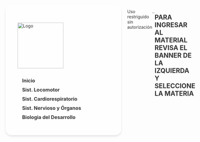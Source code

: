 
<html lang="es">
<head>
  <meta charset="utf-8">
  <meta name="viewport" content="width=device-width, initial-scale=1">
  <title>Saber Clínico</title>
      <link rel="icon" type="image/png" href="https://png.pngtree.com/png-clipart/20250103/original/pngtree-vector-medical-symbol-of-healthcare-png-image_18976324.png">
  <style type="text/css">
    @import url("https://png.pngtree.com/png-clipart/20250103/original/pngtree-vector-medical-symbol-of-healthcare-png-image_18976324.png");

    * {
      box-sizing: border-box;
      margin: 0;
      padding: 0;
    }

    body {
      font-family: "Nunito", sans-serif;
      background: url('https://img.pikbest.com/backgrounds/20220119/medical-doctor-blue-minimalist-background_6244083.jpg!bw700');
      color: #333;
      display: flex;
      justify-content: center;
      align-items: center;
      min-height: 100vh;
      overflow-x: hidden;
    }

    .container {
      display: flex;
      max-width: 1200px;
      width: 100%;
    }

    .main-menu {
      background-color: rgba(255, 255, 255, 0.8);
      padding: 39px;
      border-radius: 20px;
      width: 300px;
      margin-right: 20px;
      flex-shrink: 0;
      box-shadow: 0 4px 6px rgba(0, 0, 0, 0.1);
    }

    .main-menu h1 {
      font-size: 1.5rem;
      color: #ff4e50;
    }

    .nav-links {
      list-style-type: none;
      padding: 0;
      margin: 10px 0;
    }

    .nav-links li {
      margin-bottom: 10px;
    }

    .nav-links a {
      color: #333;
      font-weight: bold;
      text-decoration: none;
      font-size: 1rem;
      padding: 10px 15px;
      transition: color 0.3s, background 0.3s;
    }

    .nav-links a:hover {
      color: #ff4e50;
      background-color: #fff3f3;
      border-radius: 5px;
    }

    .logo {
      width: 150px;
      margin: 20px 0;
    }

    .content {
      background: rgba(255, 255, 255, 0.8);
      padding: 20px;
      border-radius: 10px;
      flex-grow: 1;
      max-width: 800px;
      box-shadow: 0 2px 10px rgba(0, 0, 0, 0.1);
    }

    .content p {
      font-size: 1.1rem;
      line-height: 1.6;
      margin-bottom: 20px;
    }

    .menu-icon {
      width: 50px;
      margin-top: 20px;
    }
  </style>
</head>
<body>
  <div class="container">
    <nav class="main-menu">
      <img class="logo" src="https://ce5ef1ff17.cbaul-cdnwnd.com/4d3d4d1846514b8f7a21f3605ea4570b/200000153-ad744ad746/2.jpg?ph=ce5ef1ff17" alt="Logo" />
      <ul class="nav-links">
         <li><a href="https://www.google.com/search?sca_esv=c7a973e54365ddbc&rlz=1C1ALOY_esCO1146CO1146&sxsrf=AE3TifP99hJkxFqNZuGkXF12gdstPL7-wg:1753483967507&udm=2&fbs=AIIjpHx4nJjfGojPVHhEACUHPiMQht6_BFq6vBIoFFRK7qchKBv8IM7dq8CEqHDU3BN7lbmYnvYQ6rIhpD6d6bj_VyqCDVICi0aYslRFVg6x8lIId9pHGh2yQ6AdokkDbdE8SxRjsoSBpuoXsxoKnsz1OoNjJ39L0ocarmhH8lzWqXbAVmk_vocmecBgweT3EZPIx6jW0-MHSAdfewbCNzOtBWR9eGygTg&q=sistema+locomotor&sa=X&sqi=2&ved=2ahUKEwjzuoLojNmOAxXcSjABHb7vPAcQtKgLegQIHBAB&biw=1280&bih=665&dpr=1.5#vhid=EoVSABbZHulJtM&vssid=mosaic">Inicio</a></li>
        <li><a href="file:///C:/Users/esteban%20laiseca%20hoyo/OneDrive/Escritorio/ARTICULO%20INVESTIGATIVO/CODIGO%20HTML/PAGINA%20ORIGINAL/Problematica.html">Sist. Locomotor</a></li>
        <li><a href="file:///C:/Users/esteban%20laiseca%20hoyo/OneDrive/Escritorio/ARTICULO%20INVESTIGATIVO/CODIGO%20HTML/PAGINA%20ORIGINAL/Introducci%C3%B3n.html">Sist. Cardiorespiratorio</a></li>
        <li><a href="file:///C:/Users/esteban%20laiseca%20hoyo/OneDrive/Escritorio/ARTICULO%20INVESTIGATIVO/CODIGO%20HTML/PAGINA%20ORIGINAL/Resultados.html">Sist. Nervioso y Órganos</a></li>
        <li><a href="file:///C:/Users/esteban%20laiseca%20hoyo/OneDrive/Escritorio/ARTICULO%20INVESTIGATIVO/CODIGO%20HTML/PAGINA%20ORIGINAL/Discucion.html">Biologia del Desarrollo</a></li>
      </ul>
    </nav>

    <div class="content">
      <img class="menu-icon" src="https://www.javerianacali.edu.co/sites/default/files/2023-02/marcaPUJ-Cali_CMYK_azul_estucados_central_0.png" alt="Ícono de Menú" />
      <h2>MATERIAL 2 SEMESTRE</h2>

<p>Uso restriguido sin autorización</p>
<p>.</p>
<p>.</p>
<h2>PARA INGRESAR AL MATERIAL REVISA EL BANNER DE LA IZQUIERDA Y SELECCIONE LA MATERIA</h2>

    </div>
  </div>
</body>
</html>
